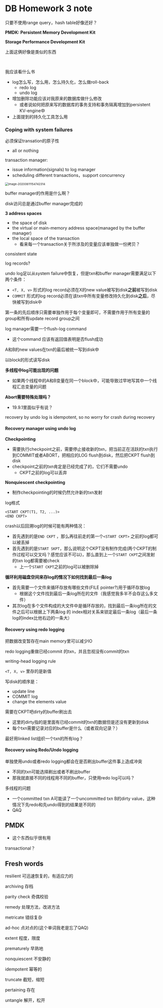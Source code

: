 # DB Homework 3 note

只要不使用range query，hash table好像还好？

**PMDK: Persistent Memory Development Kit**

**Storage Performance Development Kit**

上面这俩好像是类似的东西

​	

我应该看什么书

* log怎么写，怎么用，怎么持久化，怎么做roll-back
  * redo log
  * undo log
* 增加删除功能应该对我原来的数据库做什么修改
  * 或者说如何把原来写的数据库的事务支持和事务隔离增加到persistent KV-engine中
* 上面提到的持久化工具怎么用



### Coping with system failures

必须保证transation的原子性

* all or nothing

transaction manager:

* issue information(signals) to log manager
* scheduling different transactions，support concurrency

<img src="C:\Users\HarryM\AppData\Roaming\Typora\typora-user-images\image-20200611154742314.png" alt="image-20200611154742314" style="zoom:67%;" />

buffer manager的作用是什么啊？

disk访问总是通过buffer manager完成的

**3 address spaces**

* the space of disk
* the virtual or main-memory address space(managed by the buffer manager)
* the local space of the transaction
  * 看来每一个transaction关于所涉及的变量应该单独做一份拷贝？

consistent state

log records?

undo log足以从system failure中恢复，但是txn和buffer manager需要满足以下两个条件：

* `<T, X, v>` 形式的log record必须在X的new value被写到disk**之前**被写到disk
* `COMMIT` 形式的log record必须在该txn中所有变量修改持久化到disk**之后**，尽快被写到disk中

第一条的先后顺序只需要单独作用于每个变量即可，不需要作用于所有变量的group和所有update record group之间

log manager需要一个flush-log command

* 这个command 应该有返回值表明是否flush成功

A和B的new values在txn的最后被统一写到disk中

以block的形式读写disk

**多线程中log可能出现的问题**

* 如果两个线程中的A和B变量在同一个block中，可能导致过早地写其中一个线程汇总变量的问题

**Abort需要特殊处理吗？**

* 19.9.1里面似乎有说？

recovery by undo log is idempotent, so no worry for crash during recovery 

####  **Recovery manager using undo log**

**Checkpointing**

* 需要执行checkpoint之前，需要停止接收新的txn，把当前正在活跃的txn执行到COMMIT或者ABORT，把相应的LOG flush到disk，然后把CKPT flush到disk
* checkpoint之前的txn肯定是已经完成了的，它们不需要undo
  * CKPT之前的log可以丢弃

**Nonquiescent checkpointing**

* 制作checkpointing的时候仍然允许新的txn发射

log格式

```
<START CKPT(T1, T2, ...)>
<END CKPT>
```

crash以后回溯log的时候可能有两种情况：

* 首先遇到的是`END CKPT` ，那么再往前走的第一个`<START CKPT>` 之前的log都可以被丢掉
* 首先遇到的是`START SKPT`，那么说明这个CKPT没有制作完成(两个CKPT的制作过程可以交叉吗？感觉应该不可以)，那么直到上一个`START CKPT`之间发射的txn log都需要被check
  * 上一个`START CKPT`之前的log可以被删除掉

**循环利用磁盘空间来存log的情况下如何找到最后一条log**

* 首先需要一个文件来循环存放有哪些文件(FILE pointer?)用于循环存放log
  * 根据这个文件找到最后一条log所在的文件（我感觉我多半不会存这么多文件）
* 其次log在多个文件构成的大文件中是循环存放的，找到最后一条log所在的文件之后可以根据上下两条log 的 index相对关系来锁定最后一条log（最后一条log的index比他右边的一条大）



#### Recovery using redo logging

把数据改变暂存在main memory里可以减少IO

redo logging重做已经commit 的txn，并且忽视没有commit的txn

writing-head logging rule

`<T, X, v>` 里存的是新值

写disk的顺序是：

* update line
* COMMIT log
* change the elements value

需要在CKPT吧dirty的buffer刷出去

* 这里的dirty指的是里面有已经commit的txn的数据但是还没有更新到disk
* 每个txn需要记录对应的buffer是什么（或者双向记录？）

最好用linked list组织一个txn的所有log？



#### Recovery using Redo/Undo logging

单独使用undo或者redo logging都会在是否刷出buffer这件事上造成冲突

* 不同的txn可能选择刷出或者不刷出buffer
* 那我就直接不同的线程用不同的buffer，只使用redo log可以吗？

多线程的问题

* 一个committed txn A可能读了一个uncommitted txn B的dirty value，这种情况下先redo和先undo得到的结果是不同的
* QAQ



## PMDK 

* 这个东西似乎很有用

transactional？









## Fresh words

resilient 可迅速恢复的，有适应力的

archiving 存档

parity check 奇偶校验

remedy 处理方法，改进方法

metricate 错综复杂

ad-hoc 点对点的(这个单词我老是忘了QAQ)

extent 程度，限度

prematurely 早熟地

nonquiescent 不安静的

idempotent 幂等的

truncate 截短，缩短

pertaining 存在

untangle 解开，松开





